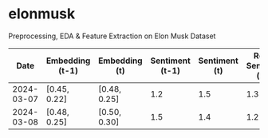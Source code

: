 # elonmusk
Preprocessing, EDA &amp; Feature Extraction on Elon Musk Dataset

| Date       | Embedding (t-1) | Embedding (t) | Sentiment (t-1) | Sentiment (t) | Reddit Sentiment (t-1) | Likes (t-1) | Comments (t-1) | Retweets (t-1) | Sector (t-1) | Sector (t) | Interaction Metrics (t-1) |
|------------|-----------------|---------------|-----------------|---------------|------------------------|-------------|----------------|----------------|--------------|------------|---------------------------|
| 2024-03-07 | [0.45, 0.22]    | [0.48, 0.25]  | 1.2             | 1.5           | 1.3                    | 0.2         | 0.1            | 0.15           | [1, 0, 0]    | [0, 1, 0]  | 0.85                      |
| 2024-03-08 | [0.48, 0.25]    | [0.50, 0.30]  | 1.5             | 1.4           | 1.2                    | 0.25        | 0.15           | 0.2            | [0, 1, 0]    | [0, 
